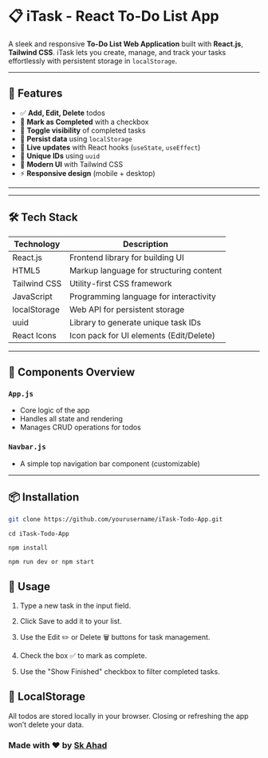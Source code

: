 # 📋 iTask - React To-Do List App

A sleek and responsive **To-Do List Web Application** built with **React.js**, **Tailwind CSS**. iTask lets you create, manage, and track your tasks effortlessly with persistent storage in `localStorage`.

---

## 🚀 Features

- ✅ **Add, Edit, Delete** todos
- 📌 **Mark as Completed** with a checkbox
- 👀 **Toggle visibility** of completed tasks
- 💾 **Persist data** using `localStorage`
- 🔄 **Live updates** with React hooks (`useState`, `useEffect`)
- 🧠 **Unique IDs** using `uuid`
- 🎨 **Modern UI** with Tailwind CSS
- ⚡ **Responsive design** (mobile + desktop)

---


---

## 🛠️ Tech Stack

| Technology     | Description                                |
|----------------|--------------------------------------------|
| React.js       | Frontend library for building UI           |
| HTML5          | Markup language for structuring content    |
| Tailwind CSS   | Utility-first CSS framework                |
| JavaScript     | Programming language for interactivity     |
| localStorage   | Web API for persistent storage             |
| uuid           | Library to generate unique task IDs        |
| React Icons    | Icon pack for UI elements (Edit/Delete)    |

---

## 🧩 Components Overview

### `App.js`
- Core logic of the app
- Handles all state and rendering
- Manages CRUD operations for todos

### `Navbar.js`
- A simple top navigation bar component (customizable)

---

## 📦 Installation

```bash
git clone https://github.com/yourusername/iTask-Todo-App.git
```
```
cd iTask-Todo-App
```
```
npm install
```
```
npm run dev or npm start
```

## 🧪 Usage
1. Type a new task in the input field.

2. Click Save to add it to your list.

3. Use the Edit ✏️ or Delete 🗑️ buttons for task management.

4. Check the box ✅ to mark as complete.

5. Use the "Show Finished" checkbox to filter completed tasks.

## 🔐 LocalStorage
All todos are stored locally in your browser. Closing or refreshing the app won’t delete your data.

### Made with ❤️ by [Sk Ahad](https://github.com/Skahad)


